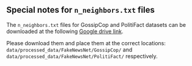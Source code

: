 ## Special notes for `n_neighbors.txt` files

The `n_neighbors.txt` files for GossipCop and PolitiFact datasets can be downloaded at the following [Google drive link](https://drive.google.com/drive/folders/1s-TQrPqBpg5pXDwUd9PpmNpBuNu4bR1v?usp=sharing).

Please download them and place them at the correct locations: `data/processed_data/FakeNewsNet/GossipCop/` and `data/processed_data/FakeNewsNet/PolitiFact/` respectively.
